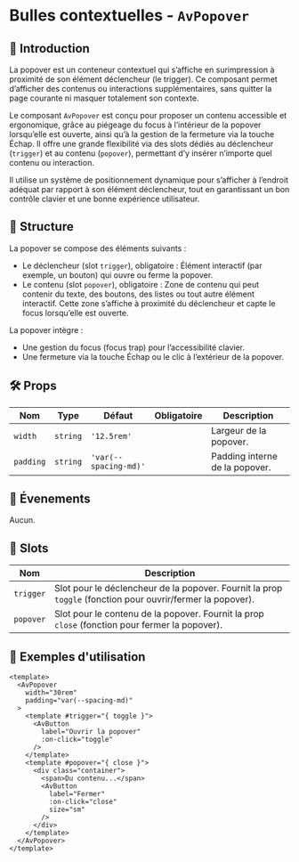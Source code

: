 # Bulles contextuelles - `AvPopover`

## 🌟 Introduction

La popover est un conteneur contextuel qui s’affiche en surimpression à proximité de son élément déclencheur (le trigger). Ce composant permet d’afficher des contenus ou interactions supplémentaires, sans quitter la page courante ni masquer totalement son contexte.

Le composant `AvPopover` est conçu pour proposer un contenu accessible et ergonomique, grâce au piégeage du focus à l’intérieur de la popover lorsqu’elle est ouverte, ainsi qu’à la gestion de la fermeture via la touche Échap. Il offre une grande flexibilité via des slots dédiés au déclencheur (`trigger`) et au contenu (`popover`), permettant d’y insérer n’importe quel contenu ou interaction.

Il utilise un système de positionnement dynamique pour s’afficher à l’endroit adéquat par rapport à son élément déclencheur, tout en garantissant un bon contrôle clavier et une bonne expérience utilisateur.

## 📐 Structure

La popover se compose des éléments suivants :
- Le déclencheur (slot `trigger`), obligatoire : Élément interactif (par exemple, un bouton) qui ouvre ou ferme la popover.
- Le contenu (slot `popover`), obligatoire : Zone de contenu qui peut contenir du texte, des boutons, des listes ou tout autre élément interactif. Cette zone s’affiche à proximité du déclencheur et capte le focus lorsqu’elle est ouverte.

La popover intègre :
- Une gestion du focus (focus trap) pour l’accessibilité clavier.
- Une fermeture via la touche Échap ou le clic à l’extérieur de la popover.

## 🛠️ Props

| Nom | Type | Défaut | Obligatoire | Description |
| --- | --- | --- | --- | --- |
| `width` | `string` | `'12.5rem'` | | Largeur de la popover. |
| `padding` | `string` | `'var(--spacing-md)'` | | Padding interne de la popover. |

## 📡 Évenements

Aucun.

## 🧩 Slots

| Nom | Description |
| --- | --- |
| `trigger` | Slot pour le déclencheur de la popover. Fournit la prop `toggle` (fonction pour ouvrir/fermer la popover). |
| `popover` | Slot pour le contenu de la popover. Fournit la prop `close` (fonction pour fermer la popover). |

## 📝 Exemples d'utilisation

```vue
<template>
  <AvPopover
    width="30rem"
    padding="var(--spacing-md)"
  >
    <template #trigger="{ toggle }">
      <AvButton
        label="Ouvrir la popover"
        :on-click="toggle"
      />
    </template>
    <template #popover="{ close }">
      <div class="container">
        <span>Du contenu...</span>
        <AvButton
          label="Fermer"
          :on-click="close"
          size="sm"
        />
      </div>
    </template>
  </AvPopover>
</template>
```

